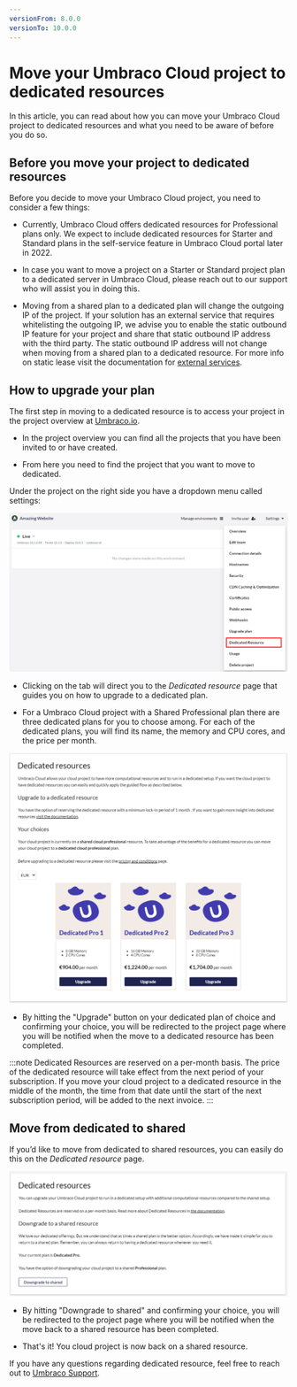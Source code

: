 ```yaml
---
versionFrom: 8.0.0
versionTo: 10.0.0
---
```


# Move your Umbraco Cloud project to dedicated resources

In this article, you can read about how you can move your Umbraco Cloud project to dedicated resources and what you need to be aware of before you do so.

## Before you move your project to dedicated resources

Before you decide to move your Umbraco Cloud project, you need to consider a few things:

- Currently, Umbraco Cloud offers dedicated resources for Professional plans only. We expect to include dedicated resources for Starter and Standard plans in the self-service feature in Umbraco Cloud portal later in 2022.

- In case you want to move a project on a Starter or Standard project plan to a dedicated server in Umbraco Cloud, please reach out to our support who will assist you in doing this.

- Moving from a shared plan to a dedicated plan will change the outgoing IP of the project. If your solution has an external service that requires whitelisting the outgoing IP, we advise you to enable the static outbound IP feature for your project and share that static outbound IP address with the third party. The static outbound IP address will not change when moving from a shared plan to a dedicated resource. For more info on static lease visit the documentation for [external services](https://our.umbraco.com/documentation/Umbraco-Cloud/Set-Up/External-Services/).


## How to upgrade your plan

The first step in moving to a dedicated resource is to access your project in the project overview at [Umbraco.io](https://www.s1.umbraco.io/projects).

- In the project overview you can find all the projects that you have been invited to or have created.

- From here you need to find the project that you want to move to dedicated.

Under the project on the right side you have a dropdown menu called settings:

![Upgrade plan step 1](images/Step1.png)

- Clicking on the tab will direct you to the _Dedicated resource_ page that guides you on how to upgrade to a dedicated plan.

- For a Umbraco Cloud project with a Shared Professional plan there are three dedicated plans for you to choose among. For each of the dedicated plans, you will find its name, the memory and CPU cores, and the price per month.

![Upgrade plan step 1](images/Step2.png)

- By hitting the "Upgrade" button on your dedicated plan of choice and confirming your choice, you will be redirected to the project page where you will be notified when the move to a dedicated resource has been completed.

:::note Dedicated Resources are reserved on a per-month basis.
The price of the dedicated resource will take effect from the next period of your subscription.
If you move your cloud project to a dedicated resource in the middle of the month, the time from that date until the start of the next subscription period, will be added to the next invoice. :::

## Move from dedicated to shared

If you’d like to move from dedicated to shared resources, you can easily do this on the _Dedicated resource_ page.

![Upgrade plan step 1](images/Downgrade.png)

- By hitting "Downgrade to shared" and confirming your choice, you will be redirected to the project page where you will be notified when the move back to a shared resource has been completed.

- That's it! You cloud project is now back on a shared resource.

If you have any questions regarding dedicated resource, feel free to reach out to [Umbraco Support](mailto:contact@umbraco.com).
